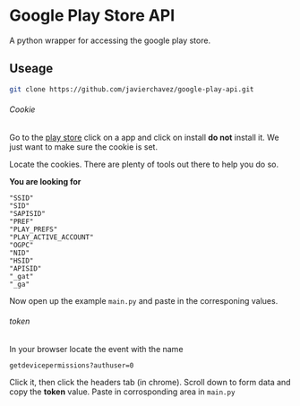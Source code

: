 # Google Play Store API

A python wrapper for accessing the google play store.


## Useage

```bash
git clone https://github.com/javierchavez/google-play-api.git 
```

###### Cookie

Go to the [play store](http://play.google.com) click on a app and click on install **do not** install it. We just want to make sure the cookie is set.

Locate the cookies. There are plenty of tools out there to help you do so.

**You are looking for**

```
"SSID"
"SID"
"SAPISID"
"PREF"
"PLAY_PREFS"
"PLAY_ACTIVE_ACCOUNT"
"OGPC"
"NID"
"HSID"
"APISID"
"_gat"
"_ga"
```

Now open up the example `main.py` and paste in the corresponing values.

###### token

In your browser locate the event with the name 

	getdevicepermissions?authuser=0

Click it, then click the headers tab (in chrome). Scroll down to form data and copy the **token** value. Paste in corrosponding area in `main.py`

 